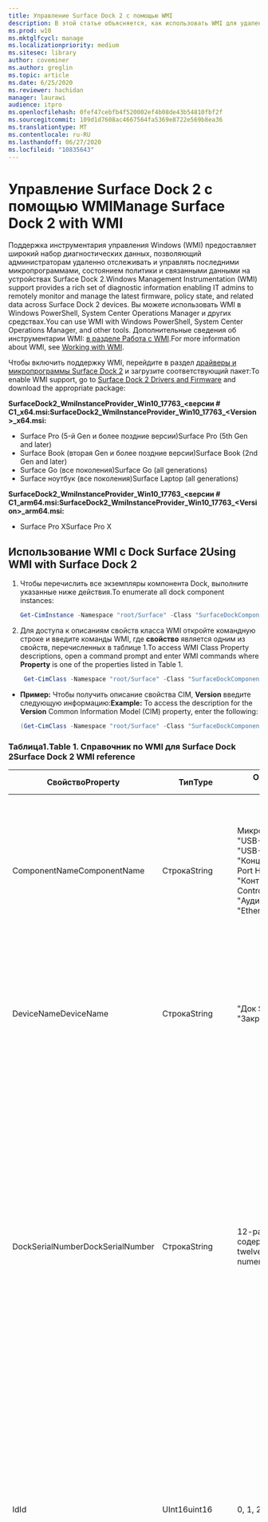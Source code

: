 ```yaml
---
title: Управление Surface Dock 2 с помощью WMI
description: В этой статье объясняется, как использовать WMI для удаленного мониторинга и управления актуальными микропрограммами, состоянием политики и связанными данными на устройствах Surface Dock 2.
ms.prod: w10
ms.mktglfcycl: manage
ms.localizationpriority: medium
ms.sitesec: library
author: coveminer
ms.author: greglin
ms.topic: article
ms.date: 6/25/2020
ms.reviewer: hachidan
manager: laurawi
audience: itpro
ms.openlocfilehash: 0fef47cebfb4f520002ef4b08de43b54810fbf2f
ms.sourcegitcommit: 109d1d7608ac4667564fa5369e8722e569b8ea36
ms.translationtype: MT
ms.contentlocale: ru-RU
ms.lasthandoff: 06/27/2020
ms.locfileid: "10835643"
---
```

# <span data-ttu-id="6d8fe-103">Управление Surface Dock 2 с помощью WMI</span><span class="sxs-lookup"><span data-stu-id="6d8fe-103">Manage Surface Dock 2 with WMI</span></span>

<span data-ttu-id="6d8fe-104">Поддержка инструментария управления Windows (WMI) предоставляет широкий набор диагностических данных, позволяющий администраторам удаленно отслеживать и управлять последними микропрограммами, состоянием политики и связанными данными на устройствах Surface Dock 2.</span><span class="sxs-lookup"><span data-stu-id="6d8fe-104">Windows Management Instrumentation (WMI) support provides a rich set of diagnostic information enabling IT admins to remotely monitor and manage the latest firmware, policy state, and related data across Surface Dock 2 devices.</span></span> <span data-ttu-id="6d8fe-105">Вы можете использовать WMI в Windows PowerShell, System Center Operations Manager и других средствах.</span><span class="sxs-lookup"><span data-stu-id="6d8fe-105">You can use WMI with Windows PowerShell, System Center Operations Manager, and other tools.</span></span> <span data-ttu-id="6d8fe-106">Дополнительные сведения об инструментарии WMI: [в разделе Работа с WMI](https://docs.microsoft.com/powershell/scripting/learn/ps101/07-working-with-wmi?view=powershell-5.1).</span><span class="sxs-lookup"><span data-stu-id="6d8fe-106">For more information about WMI, see [Working with WMI](https://docs.microsoft.com/powershell/scripting/learn/ps101/07-working-with-wmi?view=powershell-5.1).</span></span> 

<span data-ttu-id="6d8fe-107">Чтобы включить поддержку WMI, перейдите в раздел [драйверы и микропрограммы Surface Dock 2](https://www.microsoft.com/download/details.aspx?id=101317) и загрузите соответствующий пакет:</span><span class="sxs-lookup"><span data-stu-id="6d8fe-107">To enable WMI support, go to [Surface Dock 2 Drivers and Firmware](https://www.microsoft.com/download/details.aspx?id=101317) and download the appropriate package:</span></span>

**<span data-ttu-id="6d8fe-108">SurfaceDock2_WmiInstanceProvider_Win10_17763_&#60;версии # C1_x64.msi:</span><span class="sxs-lookup"><span data-stu-id="6d8fe-108">SurfaceDock2_WmiInstanceProvider_Win10_17763_&#60;Version&#62;_x64.msi:</span></span>**<br>

- <span data-ttu-id="6d8fe-109">Surface Pro (5-й Gen и более поздние версии)</span><span class="sxs-lookup"><span data-stu-id="6d8fe-109">Surface Pro (5th Gen and later)</span></span>
- <span data-ttu-id="6d8fe-110">Surface Book (вторая Gen и более поздние версии)</span><span class="sxs-lookup"><span data-stu-id="6d8fe-110">Surface Book (2nd Gen and later)</span></span>
- <span data-ttu-id="6d8fe-111">Surface Go (все поколения)</span><span class="sxs-lookup"><span data-stu-id="6d8fe-111">Surface Go (all generations)</span></span>
- <span data-ttu-id="6d8fe-112">Surface ноутбук (все поколения)</span><span class="sxs-lookup"><span data-stu-id="6d8fe-112">Surface Laptop (all generations)</span></span>

 **<span data-ttu-id="6d8fe-113">SurfaceDock2_WmiInstanceProvider_Win10_17763_&#60;версии # C1_arm64.msi:</span><span class="sxs-lookup"><span data-stu-id="6d8fe-113">SurfaceDock2_WmiInstanceProvider_Win10_17763_&#60;Version&#62;_arm64.msi:</span></span>** <br>

- <span data-ttu-id="6d8fe-114">Surface Pro X</span><span class="sxs-lookup"><span data-stu-id="6d8fe-114">Surface Pro X</span></span>

## <span data-ttu-id="6d8fe-115">Использование WMI с Dock Surface 2</span><span class="sxs-lookup"><span data-stu-id="6d8fe-115">Using WMI with Surface Dock 2</span></span>

1. <span data-ttu-id="6d8fe-116">Чтобы перечислить все экземпляры компонента Dock, выполните указанные ниже действия.</span><span class="sxs-lookup"><span data-stu-id="6d8fe-116">To enumerate all dock component instances:</span></span>

    ```PowerShell
    Get-CimInstance -Namespace "root/Surface" -Class "SurfaceDockComponent" 
    ```
2. <span data-ttu-id="6d8fe-117">Для доступа к описаниям свойств класса WMI откройте командную строке и введите команды WMI, где **свойство** является одним из свойств, перечисленных в таблице 1.</span><span class="sxs-lookup"><span data-stu-id="6d8fe-117">To access WMI Class Property descriptions, open a command prompt and enter WMI commands where **Property** is one of the properties listed in Table 1.</span></span>

    ```PowerShell
     Get-CimClass -Namespace "root/Surface" -Class "SurfaceDockComponent").CimClassProperties["<Property>"]
    ```

- <span data-ttu-id="6d8fe-118">**Пример:** Чтобы получить описание свойства CIM, **Version** введите следующую информацию:</span><span class="sxs-lookup"><span data-stu-id="6d8fe-118">**Example:** To access the description for the **Version** Common Information Model (CIM) property, enter the following:</span></span>
    ```PowerShell
    (Get-CimClass -Namespace "root/Surface" -Class "SurfaceDockComponent").CimClassProperties["Version"].Qualifiers["Description"].Value
    ```
 
 ### <span data-ttu-id="6d8fe-119">Таблица1.</span><span class="sxs-lookup"><span data-stu-id="6d8fe-119">Table 1.</span></span> <span data-ttu-id="6d8fe-120">Справочник по WMI для Surface Dock 2</span><span class="sxs-lookup"><span data-stu-id="6d8fe-120">Surface Dock 2 WMI reference</span></span>

| <span data-ttu-id="6d8fe-121">Свойство</span><span class="sxs-lookup"><span data-stu-id="6d8fe-121">Property</span></span>         | <span data-ttu-id="6d8fe-122">Тип</span><span class="sxs-lookup"><span data-stu-id="6d8fe-122">Type</span></span>   | <span data-ttu-id="6d8fe-123">Ожидаемые значения (-ов)</span><span class="sxs-lookup"><span data-stu-id="6d8fe-123">Expected Value(s)</span></span>                                                                                                                                                                                                            | <span data-ttu-id="6d8fe-124">Описание</span><span class="sxs-lookup"><span data-stu-id="6d8fe-124">Description</span></span>                                                                                                                                                                                                                                                                                                                                                                                                                                                                                                                                                                                                                                                                                                                                                                                                                                                                                                                                                                                                                                                                                                                                                                                                                                                                                                                                                                                                                                                                                                                                                                                                                                                                                                                                                                                                 |
| ---------------- | ------ | ---------------------------------------------------------------------------------------------------------------------------------------------------------------------------------------------------------------------------- | ----------------------------------------------------------------------------------------------------------------------------------------------------------------------------------------------------------------------------------------------------------------------------------------------------------------------------------------------------------------------------------------------------------------------------------------------------------------------------------------------------------------------------------------------------------------------------------------------------------------------------------------------------------------------------------------------------------------------------------------------------------------------------------------------------------------------------------------------------------------------------------------------------------------------------------------------------------------------------------------------------------------------------------------------------------------------------------------------------------------------------------------------------------------------------------------------------------------------------------------------------------------------------------------------------------------------------------------------------------------------------------------------------------------------------------------------------------------------------------------------------------------------------------------------------------------------------------------------------------------------------------------------------------------------------------------------------------------------------------------------------------------------------------------------------------- |
| <span data-ttu-id="6d8fe-125">ComponentName</span><span class="sxs-lookup"><span data-stu-id="6d8fe-125">ComponentName</span></span>    | <span data-ttu-id="6d8fe-126">Строка</span><span class="sxs-lookup"><span data-stu-id="6d8fe-126">String</span></span> | <span data-ttu-id="6d8fe-127">Микроконтроллера</span><span class="sxs-lookup"><span data-stu-id="6d8fe-127">“Microcontroller”</span></span> <br><span data-ttu-id="6d8fe-128">"USB-концентратор 1"</span><span class="sxs-lookup"><span data-stu-id="6d8fe-128">“USB Hub 1”</span></span> <br><span data-ttu-id="6d8fe-129">"USB-концентратор 2"</span><span class="sxs-lookup"><span data-stu-id="6d8fe-129">“USB Hub 2”</span></span> <br><span data-ttu-id="6d8fe-130">"Концентратор отображения порта"</span><span class="sxs-lookup"><span data-stu-id="6d8fe-130">“Display Port Hub”</span></span> <br><span data-ttu-id="6d8fe-131">"Контроллер доставки Power"</span><span class="sxs-lookup"><span data-stu-id="6d8fe-131">“Power Delivery Controller”</span></span> <br><span data-ttu-id="6d8fe-132">"Аудиокодек"</span><span class="sxs-lookup"><span data-stu-id="6d8fe-132">“Audio Codec”</span></span> <br><span data-ttu-id="6d8fe-133">"Ethernet-контроллер"</span><span class="sxs-lookup"><span data-stu-id="6d8fe-133">“Ethernet Controller”</span></span>                                                                         | <span data-ttu-id="6d8fe-134">В следующем свойстве указывается конкретное имя компонента устройства, которому соответствуют данные класса CIM.</span><span class="sxs-lookup"><span data-stu-id="6d8fe-134">The following property lists the specific name of the device component that the accompanying Common Information Model (CIM) class data corresponds to.</span></span>                                                                                                                                                                                                                                                                                                                                                                                                                                                                                                                                                                                                                                                                                                                                                                                                                                                                                                                                                                                                                                                                                                                                                                                                                                                                                                                                                                                                                                                                                                                                                                                                                                                  |
| <span data-ttu-id="6d8fe-135">DeviceName</span><span class="sxs-lookup"><span data-stu-id="6d8fe-135">DeviceName</span></span>       | <span data-ttu-id="6d8fe-136">Строка</span><span class="sxs-lookup"><span data-stu-id="6d8fe-136">String</span></span> | <span data-ttu-id="6d8fe-137">"Док Surface 1"</span><span class="sxs-lookup"><span data-stu-id="6d8fe-137">“Surface Dock 1”</span></span> <br><span data-ttu-id="6d8fe-138">"Закрепляемая Surface 2"</span><span class="sxs-lookup"><span data-stu-id="6d8fe-138">“Surface Dock 2”</span></span>                                                                                                                                                                                        | <span data-ttu-id="6d8fe-139">В следующем свойстве содержится имя устройства Dock, которому принадлежит конкретный компонент устройства.</span><span class="sxs-lookup"><span data-stu-id="6d8fe-139">The following property contains the name of the dock device that the specific device component belongs to.</span></span>                                                                                                                                                                                                                                                                                                                                                                                                                                                                                                                                                                                                                                                                                                                                                                                                                                                                                                                                                                                                                                                                                                                                                                                                                                                                                                                                                                                                                                                                                                                                                                                                                                                                                               |
| <span data-ttu-id="6d8fe-140">DockSerialNumber</span><span class="sxs-lookup"><span data-stu-id="6d8fe-140">DockSerialNumber</span></span> | <span data-ttu-id="6d8fe-141">Строка</span><span class="sxs-lookup"><span data-stu-id="6d8fe-141">String</span></span> | <span data-ttu-id="6d8fe-142">12-разрядный серийный номер, содержащий только числовые значения.</span><span class="sxs-lookup"><span data-stu-id="6d8fe-142">A twelve (12) digit serial number containing only numerical values</span></span>                                                                                                                                                           | <span data-ttu-id="6d8fe-143">В следующем свойстве регистрируется серийный номер подключенного устройства Dock.</span><span class="sxs-lookup"><span data-stu-id="6d8fe-143">The following property records the serial number of the attached dock device.</span></span> <span data-ttu-id="6d8fe-144">Этот серийный номер является точным для всех компонентов, которые принадлежат одному и тому же устройству Dock.</span><span class="sxs-lookup"><span data-stu-id="6d8fe-144">This serial number is the exact same for every component as they belong to the same dock device.</span></span> <span data-ttu-id="6d8fe-145">Для справки этот серийный номер можно найти физически с помощью части самой поверхности стыковочного узла.</span><span class="sxs-lookup"><span data-stu-id="6d8fe-145">For reference, this serial number can be found physically on the underside of the Surface Dock itself.</span></span>                                                                                                                                                                                                                                                                                                                                                                                                                                                                                                                                                                                                                                                                                                                                                                                                                                                                                                                                                                                                                                                                                                                                                                                                                                                                                                                                                                                                                                                                                                                    |
| <span data-ttu-id="6d8fe-146">Id</span><span class="sxs-lookup"><span data-stu-id="6d8fe-146">Id</span></span>               | <span data-ttu-id="6d8fe-147">UInt16</span><span class="sxs-lookup"><span data-stu-id="6d8fe-147">uint16</span></span> | <span data-ttu-id="6d8fe-148">0, 1, 2,..., 65535</span><span class="sxs-lookup"><span data-stu-id="6d8fe-148">0, 1, 2, ..., 65535</span></span>                                                                                                                                                                                                          | <span data-ttu-id="6d8fe-149">Следующее свойство — уникальный идентификатор, который начинается с нуля (0) и подсчитывается вверх.</span><span class="sxs-lookup"><span data-stu-id="6d8fe-149">The following property is a unique Id that starts from zero (0) and counts up.</span></span> <span data-ttu-id="6d8fe-150">Эта переменная используется для нумерации перечислимых экземпляров WMI.</span><span class="sxs-lookup"><span data-stu-id="6d8fe-150">This variable is used for numbering the enumerated WMI instances.</span></span>                                                                                                                                                                                                                                                                                                                                                                                                                                                                                                                                                                                                                                                                                                                                                                                                                                                                                                                                                                                                                                                                                                                                                                                                                                                                                                                                                                                                                                                                                                                                                                                                                                                        |
| <span data-ttu-id="6d8fe-151">LastUpdateStatus</span><span class="sxs-lookup"><span data-stu-id="6d8fe-151">LastUpdateStatus</span></span> | <span data-ttu-id="6d8fe-152">Строка</span><span class="sxs-lookup"><span data-stu-id="6d8fe-152">String</span></span> | <span data-ttu-id="6d8fe-153">Ошибкой</span><span class="sxs-lookup"><span data-stu-id="6d8fe-153">“Success”</span></span> <br><span data-ttu-id="6d8fe-154">"PendingDockReattach"</span><span class="sxs-lookup"><span data-stu-id="6d8fe-154">“PendingDockReattach”</span></span> <br><span data-ttu-id="6d8fe-155">Ошибкой</span><span class="sxs-lookup"><span data-stu-id="6d8fe-155">“Failed”</span></span>                                                                                                                                                                             | <span data-ttu-id="6d8fe-156">В приведенном ниже свойстве указаны сведения о последнем предпринятом обновлении встроенного по компонента (CFU) для рассматриваемого компонента устройства.</span><span class="sxs-lookup"><span data-stu-id="6d8fe-156">The following property details the last attempted Component Firmware Update (CFU) status for the device component in question.</span></span> <span data-ttu-id="6d8fe-157">Возможны следующие значения: **успешное** **пересоединение Dock, ожидание присоединения** и **сбой.**</span><span class="sxs-lookup"><span data-stu-id="6d8fe-157">Possible values are: **Success,** **Pending Dock Reattach,** and **Failed.**</span></span><br><br><br><span data-ttu-id="6d8fe-158">- **Успех** указывает на то, что ранее примененное программное обеспечение успешно применено</span><span class="sxs-lookup"><span data-stu-id="6d8fe-158">- **Success** indicates that previously applied new firmware was applied successfully</span></span><br><span data-ttu-id="6d8fe-159">- Повторное **Присоединение отложенных закрепления** указывает на то, что для компонента устройства ожидается новое обновление, и пользователь должен отсоединить и повторно прикрепить соединительную линию Dock, чтобы применить новое обновление.</span><span class="sxs-lookup"><span data-stu-id="6d8fe-159">- **Pending Dock Reattach** indicates there is a new update pending for the device component and the user must detach and reattach the Dock’s Surface connector in order to apply the new update.</span></span><br><span data-ttu-id="6d8fe-160">- **Ошибка указывает на** то, что во время процесса CFU возникла допустимая ошибка, или периферийное устройство не загрузилось в ожидаемую версию.</span><span class="sxs-lookup"><span data-stu-id="6d8fe-160">- **Failed** indicates that a possible legitimate error occurred during the CFU process or the peripheral did not boot up in the expected version.</span></span> <span data-ttu-id="6d8fe-161">В случае **сбоя** это не означает, что устройство не работает, но при попытке обновить устройство возникло сообщение об ошибке.</span><span class="sxs-lookup"><span data-stu-id="6d8fe-161">In the **Failed** case, this is not an indication that the device is not working, but rather something erroneous occurred when trying to update the device.</span></span> <span data-ttu-id="6d8fe-162">В этом случае предыдущее встроенное по будет продолжать работу.</span><span class="sxs-lookup"><span data-stu-id="6d8fe-162">In such case, the previous firmware will continue to run.</span></span>                                                                                                                                                                                                                                                                                                                                                                                                                                                                                                                                                                                                                                                                                                                                                                                                                                                                                                                         |
| <span data-ttu-id="6d8fe-163">PolicyState</span><span class="sxs-lookup"><span data-stu-id="6d8fe-163">PolicyState</span></span>      | <span data-ttu-id="6d8fe-164">Строка</span><span class="sxs-lookup"><span data-stu-id="6d8fe-164">String</span></span> | <span data-ttu-id="6d8fe-165">Включаем</span><span class="sxs-lookup"><span data-stu-id="6d8fe-165">“Enabled”</span></span> <br><span data-ttu-id="6d8fe-166">Отключает</span><span class="sxs-lookup"><span data-stu-id="6d8fe-166">“Disabled”</span></span>                                                                                                                                                                                                     | <span data-ttu-id="6d8fe-167">Следующее свойство указывает текущую политику корпоративного режима управления Surface (SEMM) для компонента устройства.</span><span class="sxs-lookup"><span data-stu-id="6d8fe-167">The following property indicates the current Surface Enterprise Management Mode (SEMM) policy for the device component.</span></span> <span data-ttu-id="6d8fe-168">Возможные значения: **включено** и **отключено.**</span><span class="sxs-lookup"><span data-stu-id="6d8fe-168">Possible values are: **Enabled** and **Disabled.**</span></span><br><br><br><span data-ttu-id="6d8fe-169">- **Enabled** указывает на то, что система SEMM позволяла ведущему устройству получить доступ к компоненту устройства и использовать его.</span><span class="sxs-lookup"><span data-stu-id="6d8fe-169">- **Enabled** indicates that the SEMM system has allowed the host device to access and use the device component</span></span><br><span data-ttu-id="6d8fe-170">- **Disabled** указывает на то, что SEMM система не допускает доступ к компоненту устройства и, следовательно, препятствует компьютеру хоста.</span><span class="sxs-lookup"><span data-stu-id="6d8fe-170">- **Disabled** indicates that the SEMM system has disallowed and thereby prevented the host machine from accessing and using the device component.</span></span>                                                                                                                                                                                                                                                                                                                                                                                                                                                                                                                                                                                                                                                                                                                                                                                                                                                                                                                                                                                                                                                                                                                                                                                                                                                                                                                                                     |
| <span data-ttu-id="6d8fe-171">ProductId</span><span class="sxs-lookup"><span data-stu-id="6d8fe-171">ProductId</span></span>        | <span data-ttu-id="6d8fe-172">String []</span><span class="sxs-lookup"><span data-stu-id="6d8fe-172">String[]</span></span> | <span data-ttu-id="6d8fe-173">Список шестнадцатеричных строк, каждый из которых должен находиться в диапазоне от "0x0000" до "0xFFFF"</span><span class="sxs-lookup"><span data-stu-id="6d8fe-173">A list of hex strings, which can each range from “0x0000” to “0xFFFF”</span></span>                                                                                                                                                        | <span data-ttu-id="6d8fe-174">Следующее свойство классифицирует код продукта (PID) компонента устройства.</span><span class="sxs-lookup"><span data-stu-id="6d8fe-174">The following property classifies the Product Id (PID) of the device component.</span></span> <span data-ttu-id="6d8fe-175">Возможно, у вас есть более одного номера PID в списке.</span><span class="sxs-lookup"><span data-stu-id="6d8fe-175">It is possible for there to be more than one PID listed.</span></span> <span data-ttu-id="6d8fe-176">В случае USB-концентратора, например, устройства с высокой скоростью (SS) и высокоскоростной (HS) устройствами работают в единственном числе "Hub".</span><span class="sxs-lookup"><span data-stu-id="6d8fe-176">In the case of a USB Hub, for example, both Super Speed (SS) and High Speed (HS) devices are lumped into a singular “Hub."</span></span> <span data-ttu-id="6d8fe-177">Следовательно, два (2) PID будут перечислены в этом массиве.</span><span class="sxs-lookup"><span data-stu-id="6d8fe-177">Therefore, two (2) PIDs would be listed within this array.</span></span>                                                                                                                                                                                                                                                                                                                                                                                                                                                                                                                                                                                                                                                                                                                                                                                                                                                                                                                                                                                                                                                                                                                                                                                                                                                                                                                                                                                                                                                                           |
| <span data-ttu-id="6d8fe-178">Состояние</span><span class="sxs-lookup"><span data-stu-id="6d8fe-178">Status</span></span>           | <span data-ttu-id="6d8fe-179">Строка</span><span class="sxs-lookup"><span data-stu-id="6d8fe-179">String</span></span> | <span data-ttu-id="6d8fe-180">'</span><span class="sxs-lookup"><span data-stu-id="6d8fe-180">“OK”</span></span> <br><span data-ttu-id="6d8fe-181">Изолирован</span><span class="sxs-lookup"><span data-stu-id="6d8fe-181">“Disconnected”</span></span> <br><span data-ttu-id="6d8fe-182">Ошибки</span><span class="sxs-lookup"><span data-stu-id="6d8fe-182">“Error”</span></span> <br><span data-ttu-id="6d8fe-183">Указан</span><span class="sxs-lookup"><span data-stu-id="6d8fe-183">“Missing”</span></span> <br><span data-ttu-id="6d8fe-184">"DeviceHandleInUse"</span><span class="sxs-lookup"><span data-stu-id="6d8fe-184">“DeviceHandleInUse”</span></span> <br><span data-ttu-id="6d8fe-185">Отключает</span><span class="sxs-lookup"><span data-stu-id="6d8fe-185">“Disabled”</span></span> <br><span data-ttu-id="6d8fe-186">"NotSupportedByWmi"</span><span class="sxs-lookup"><span data-stu-id="6d8fe-186">“NotSupportedByWmi”</span></span>                                                                                                             | <span data-ttu-id="6d8fe-187">В следующем свойстве описывается состояние соединения Dock с хост-компьютером.</span><span class="sxs-lookup"><span data-stu-id="6d8fe-187">The following property describes the state of the Dock’s connection to the host machine.</span></span> <span data-ttu-id="6d8fe-188">Возможные значения: " **ОК", "** **отключено** **", "** **Ошибка",** " **DeviceHandleInUse**", "**отключено** " и " **NotSupportedByWmi".**  </span><span class="sxs-lookup"><span data-stu-id="6d8fe-188">Possible values are: **OK,** **Disconnected,** **Error,** **Missing,** **DeviceHandleInUse,**  **Disabled,** and **NotSupportedByWmi.**</span></span> <br><span data-ttu-id="6d8fe-189">- Это **означает,** что устройство успешно подключено к ведущему компьютеру и проблемы не существуют, что может препятствовать ее функционированию.</span><span class="sxs-lookup"><span data-stu-id="6d8fe-189">- **OK** indicates that the device is successfully connected to the host machine and no problems exist, which would inhibit its functionality</span></span> <br><span data-ttu-id="6d8fe-190">- " **Отключено** " означает, что соединитель Surface, который предоставляет подключение для всех компонентов устройства, в настоящее время не подключен к ведущему компьютеру.</span><span class="sxs-lookup"><span data-stu-id="6d8fe-190">- **Disconnected** indicates that the Surface connector, which provides the connection for all the device components, is currently not attached to the host machine.</span></span> <br><span data-ttu-id="6d8fe-191">- **Ошибка** указывает на возможную неполадку, связанную с экземпляром устройства, а интерфейс устройства в диспетчере устройств имеет больше, чем возможно, с желтым восклицательным знаком, проверьте свойство **StatusCode** для получения более подробной информации о типе возникшей ошибки.</span><span class="sxs-lookup"><span data-stu-id="6d8fe-191">- **Error** indicates a potential issue with the device instance and the device interface has more than likely been labeled with a yellow exclamation point in the Device Manager – check the **StatusCode** property for more detailed information on the type of error that occurred.</span></span> <br><span data-ttu-id="6d8fe-192">- **Missing** указывает на то, что устройство должно быть перечислено на хостном компьютере, но по какой – либо причине это не так.</span><span class="sxs-lookup"><span data-stu-id="6d8fe-192">- **Missing** indicates that the device was expected to have enumerated on the host machine, but for some reason did not.</span></span> <span data-ttu-id="6d8fe-193">Свойство **StatusCode** будет содержать значение 24, которое указывает на ошибку.</span><span class="sxs-lookup"><span data-stu-id="6d8fe-193">The **StatusCode** property will hold the value of 24 to indicate this erroneous situation.</span></span><br><span data-ttu-id="6d8fe-194">- **DeviceHandleInUse** указывает на то, что в настоящее время другой процесс обменивается данными с устройством, что запрещает этому поставщику экземпляров WMI (инструментарию управления Windows) из запросов на обмен сообщениями.</span><span class="sxs-lookup"><span data-stu-id="6d8fe-194">- **DeviceHandleInUse** indicates that another process is currently communicating with the device, which prohibits this Windows Management Instrumentation (WMI) Instance Provider from its communication requests.</span></span> <span data-ttu-id="6d8fe-195">Попробуйте запустить команду WMI еще раз!</span><span class="sxs-lookup"><span data-stu-id="6d8fe-195">Try executing your WMI command again!</span></span> <br> <span data-ttu-id="6d8fe-196">- **Отключено** указывает на то, что текущая политика режима управления предприятием (SEMM) не разрешена, поэтому хост-компьютеру не удалось получить доступ к компоненту устройства и использовать его.</span><span class="sxs-lookup"><span data-stu-id="6d8fe-196">- **Disabled** indicates that the current Surface Enterprise Management Mode (SEMM) policy has disallowed and thereby prevented the host machine from accessing and using the device component.</span></span> <span data-ttu-id="6d8fe-197">Для получения дополнительных сведений просмотрите поле свойства **PolicyState** .</span><span class="sxs-lookup"><span data-stu-id="6d8fe-197">See the **PolicyState** property field for more information.</span></span><br><span data-ttu-id="6d8fe-198">- **NotSupportedByWmi** указывает, что подключенная Dock в настоящее время не поддерживается этим поставщиком WMI.</span><span class="sxs-lookup"><span data-stu-id="6d8fe-198">- **NotSupportedByWmi** indicates the connected dock is currently not supported by this WMI Provider.</span></span> <span data-ttu-id="6d8fe-199">Это состояние будет отображаться для Dock Surface 1, который в настоящее время не поддерживается этим поставщиком экземпляров WMI.</span><span class="sxs-lookup"><span data-stu-id="6d8fe-199">This status will appear for the Surface Dock 1, which is currently not supported by this WMI Instance Provider.</span></span>|
| <span data-ttu-id="6d8fe-200">StatusCode</span><span class="sxs-lookup"><span data-stu-id="6d8fe-200">StatusCode</span></span>       | <span data-ttu-id="6d8fe-201">значением</span><span class="sxs-lookup"><span data-stu-id="6d8fe-201">uint32</span></span> | <span data-ttu-id="6d8fe-202">[Код ошибки диспетчера устройств](https://docs.microsoft.com/windows-hardware/drivers/install/device-manager-error-messages) , полученный из WMI-класса CIM_LogicalDevice (в *Cimwin32. mof*)</span><span class="sxs-lookup"><span data-stu-id="6d8fe-202">[Device Manager Error Code](https://docs.microsoft.com/windows-hardware/drivers/install/device-manager-error-messages) obtained from the CIM_LogicalDevice WMI Class (within *cimwin32.mof*)</span></span> | <span data-ttu-id="6d8fe-203">В следующем свойстве представлен код ошибки диспетчера устройств для заданного компонента Dock.</span><span class="sxs-lookup"><span data-stu-id="6d8fe-203">The following property provides the Device Manager error code for the given dock component.</span></span> <span data-ttu-id="6d8fe-204">Нулевое значение (0) указывает на то, что компонент Dock работает правильно; значение больше нуля (0) указывает на ошибку или возможную ошибку в компоненте Dock.</span><span class="sxs-lookup"><span data-stu-id="6d8fe-204">A value of zero (0) indicates that the dock component is working correctly; a value greater than zero (0) indicates an issue or a possible error with the dock component.</span></span> <span data-ttu-id="6d8fe-205">Поскольку компонент Dock может перечисляться несколькими интерфейсами устройства, возможно, дополнительные коды ошибок диспетчера устройств.</span><span class="sxs-lookup"><span data-stu-id="6d8fe-205">Because the dock component may enumerate with several device interfaces, it is possible there may be additional Device Manager error codes.</span></span> <span data-ttu-id="6d8fe-206">Это поле свойства содержит только один код ошибки, даже если у них есть несколько.</span><span class="sxs-lookup"><span data-stu-id="6d8fe-206">This property field only lists a single error code even if multiple are available.</span></span> <span data-ttu-id="6d8fe-207">Диспетчер устройств помечает устройство желтым восклицательным знаком только при возникновении определенного кода ошибки.</span><span class="sxs-lookup"><span data-stu-id="6d8fe-207">The Device Manager will label the device with a yellow exclamation point only when certain error codes have occurred.</span></span>                                                                                                                                                                                                                                                                                                                                                                                                                                                                                                                                                                                                                                                                                                                                                                                                                                                                                                                                                                                                                                                                                                                                                                                |
| <span data-ttu-id="6d8fe-208">Поставщика</span><span class="sxs-lookup"><span data-stu-id="6d8fe-208">VendorId</span></span>         | <span data-ttu-id="6d8fe-209">Строка</span><span class="sxs-lookup"><span data-stu-id="6d8fe-209">String</span></span> | <span data-ttu-id="6d8fe-210">Шестнадцатеричная строка, которая может находиться в диапазоне от "0x0000" до "0xFFFF"</span><span class="sxs-lookup"><span data-stu-id="6d8fe-210">A hex string that can range from “0x0000” to “0xFFFF”</span></span>                                                                                                                                                                        | <span data-ttu-id="6d8fe-211">В следующем свойстве заметок указан идентификатор поставщика (VID) компонента устройства.</span><span class="sxs-lookup"><span data-stu-id="6d8fe-211">The following property notes the specific Vendor Id (VID) of the device component.</span></span>                                                                                                                                                                                                                                                                                                                                                                                                                                                                                                                                                                                                                                                                                                                                                                                                                                                                                                                                                                                                                                                                                                                                                                                                                                                                                                                                                                                                                                                                                                                                                                                                                                                                                                                       |
| <span data-ttu-id="6d8fe-212">Версия</span><span class="sxs-lookup"><span data-stu-id="6d8fe-212">Version</span></span>          | <span data-ttu-id="6d8fe-213">Строка</span><span class="sxs-lookup"><span data-stu-id="6d8fe-213">String</span></span> | <span data-ttu-id="6d8fe-214">Строка версии, которая имеет следующий вид: "x. y. z", где x, y и z — числовые значения.</span><span class="sxs-lookup"><span data-stu-id="6d8fe-214">A version string, which has the form as follows: “x.y.z”, where x, y, and z are numerical values.</span></span>                                                                                                                            | <span data-ttu-id="6d8fe-215">В следующем свойстве указывается текущая версия микропрограммы, которая в данный момент выполняется в компоненте устройства.</span><span class="sxs-lookup"><span data-stu-id="6d8fe-215">The following property specifies the current version of the firmware, which is currently running on the device component.</span></span>                                                                                                                                                                                                                                                                                                                                                                                                                                                                                                                                                                                                                                                                                                                                                                                                                                                                                                                                                                                                                                                                                                                                                                                                                                                                                                                                                                                                                                                                                                                                                                                                                                                                                |


## <span data-ttu-id="6d8fe-216">Подробнее</span><span class="sxs-lookup"><span data-stu-id="6d8fe-216">Learn more</span></span>

- [<span data-ttu-id="6d8fe-217">Защищенные порты Surface Dock 2 с SEMM</span><span class="sxs-lookup"><span data-stu-id="6d8fe-217">Secure Surface Dock 2 ports with SEMM</span></span>](secure-surface-dock-ports-semm.md)
- [<span data-ttu-id="6d8fe-218">Новые возможности дока на док-плоскости 2</span><span class="sxs-lookup"><span data-stu-id="6d8fe-218">What's new in Surface Dock 2</span></span>](surface-dock-whats-new.md)
- [<span data-ttu-id="6d8fe-219">Коды ошибок диспетчера устройств</span><span class="sxs-lookup"><span data-stu-id="6d8fe-219">Device Manager error codes</span></span>](https://docs.microsoft.com/windows-hardware/drivers/install/device-manager-error-messages)
- [<span data-ttu-id="6d8fe-220">Работа с WMI</span><span class="sxs-lookup"><span data-stu-id="6d8fe-220">Working with WMI</span></span>](https://docs.microsoft.com/powershell/scripting/learn/ps101/07-working-with-wmi?view=powershell-5.1)
